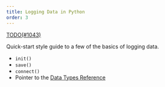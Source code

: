 ```yaml
---
title: Logging Data in Python
order: 3
---
```


[TODO(#1043)](https://github.com/rerun-io/rerun/issues/1043)

Quick-start style guide to a few of the basics of logging data.
 - `init()`
 - `save()`
 - `connect()`
 - Pointer to the [Data Types Reference](../reference/data-types)